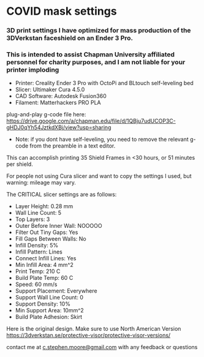 # COVID mask settings
### 3D print settings I have optimized for mass production of the 3DVerkstan faceshield on an Ender 3 Pro.  
### This is intended to assist Chapman University affiliated personnel for charity purposes, and I am not liable for your printer imploding  

* Printer: Creality Ender 3 Pro with OctoPi and BLtouch self-leveling bed
* Slicer: Ultimaker Cura 4.5.0
* CAD Software: Autodesk Fusion360
* Filament: Matterhackers PRO PLA

plug-and-play g-code file here: https://drive.google.com/a/chapman.edu/file/d/1QBju7udUCOP3C-gHDJ0qYh54JztkdXBj/view?usp=sharing
* Note: if you dont have self-leveling, you need to remove the relevant g-code from the preamble in a text editor.

This can accomplish printing 35 Shield Frames in <30 hours, or 51 minutes per shield.  

For people not using Cura slicer and want to copy the settings I used, but warning: mileage may vary.  

The CRITICAL slicer settings are as follows: 
* Layer Height: 0.28 mm
* Wall Line Count: 5 
* Top Layers: 3
* Outer Before Inner Wall: NOOOOO
* Filter Out Tiny Gaps: Yes
* Fill Gaps Between Walls: No
* Infill Density: 5%
* Infill Pattern: Lines
* Connect Infill Lines: Yes
* Min Infill Area: 4 mm^2
* Print Temp: 210 C
* Build Plate Temp: 60 C
* Speed: 60 mm/s
* Support Placement: Everywhere
* Support Wall Line Count: 0
* Support Density: 10%
* Min Support Area: 10mm^2
* Build Plate Adhesion: Skirt


Here is the original design.  Make sure to use North American Version 
https://3dverkstan.se/protective-visor/protective-visor-versions/

contact me at c.stephen.moore@gmail.com with any feedback or questions
